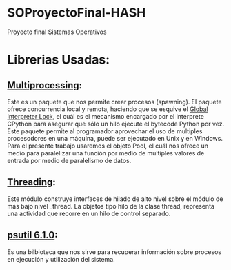 # SOProyectoFinal-HASH
Proyecto final Sistemas Operativos

# Librerias Usadas:

## [Multiprocessing](https://docs.python.org/es/3.9/library/multiprocessing.html):

Este es un paquete que nos permite crear procesos (spawning). El paquete ofrece concurrencia local y remota, haciendo que se esquive el [Global Interpreter Lock](https://docs.python.org/es/3.9/glossary.html#term-global-interpreter-lock), el cuál es el mecanismo encargado por el interprete CPython para asegurar que sólo un hilo ejecute el bytecode Python por vez. Este paquete permite al programador aprovechar el uso de multiples procesodores en una máquina, puede ser ejecutado en Unix y en Windows.
Para el presente trabajo usaremos el objeto Pool, el cuál nos ofrece un medio para paralelizar una función por medio de multiples valores de entrada por medio de paralelismo de datos.

## [Threading](https://docs.python.org/es/3.9/library/threading.html#module-threading):

Este módulo construye interfaces de hilado de alto nivel sobre el módulo de más bajo nivel _thread.
La objetos tipo hilo de la clase thread, representa una actividad que recorre en un hilo de control separado.

## [psutil 6.1.0](https://pypi.org/project/psutil/):
Es una bilbioteca que nos sirve para recuperar información sobre procesos en ejecución y utilización del  sistema.